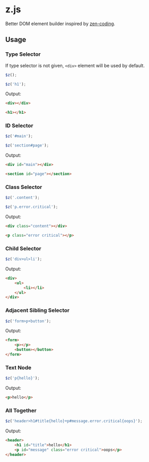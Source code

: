 # z.js

Better DOM element builder inspired by [zen-coding].

## Usage

### Type Selector

If type selector is not given, `<div>` element will be used by default.

``` javascript
$z();

$z('h1');
```

Output:

``` html
<div></div>

<h1></h1>
```

### ID Selector

``` javascript
$z('#main');

$z('section#page');
```

Output:

``` html
<div id="main"></div>

<section id="page"></section>
```

### Class Selector

``` javascript
$z('.content');

$z('p.error.critical');
```

Output:

``` html
<div class="content"></div>

<p class="error critical"></p>
```

### Child Selector

``` javascript
$z('div>ul>li');
```

Output:

``` html
<div>
    <ul>
        <li></li>
    </ul>
</div>
```

### Adjacent Sibling Selector

``` javascript
$z('form>p+button');
```

Output:

``` html
<form>
    <p></p>
    <button></button>
</form>
```

### Text Node

``` javascript
$z('p{hello}');
```

Output:

``` html
<p>hello</p>
```

### All Together

``` javascript
$z('header>h1#title{hello}+p#message.error.critical{oops}');
```

Output:

``` html
<header>
    <h1 id="title">hello</h1>
    <p id="message" class="error critical">oops</p>
</header>
```

[zen-coding]: http://code.google.com/p/zen-coding/